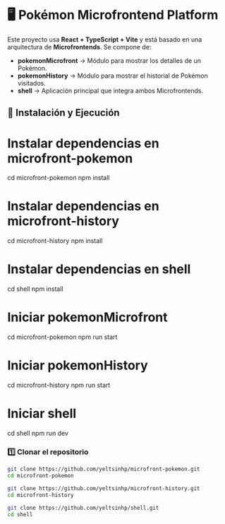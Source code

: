 # 🖥️ Pokémon Microfrontend Platform

Este proyecto usa **React + TypeScript + Vite** y está basado en una arquitectura de **Microfrontends**. Se compone de:

- **pokemonMicrofront** → Módulo para mostrar los detalles de un Pokémon.
- **pokemonHistory** → Módulo para mostrar el historial de Pokémon visitados.
- **shell** → Aplicación principal que integra ambos Microfrontends.

## 🚀 Instalación y Ejecución

# Instalar dependencias en microfront-pokemon
cd microfront-pokemon
npm install

# Instalar dependencias en microfront-history
cd microfront-history
npm install

# Instalar dependencias en shell
cd shell
npm install

# Iniciar pokemonMicrofront
cd microfront-pokemon
npm run start

# Iniciar pokemonHistory
cd microfront-history
npm run start

# Iniciar shell
cd shell
npm run dev

### 1️⃣ Clonar el repositorio
```sh
git clone https://github.com/yeltsinhp/microfront-pokemon.git
cd microfront-pokemon

git clone https://github.com/yeltsinhp/microfront-history.git
cd microfront-history

git clone https://github.com/yeltsinhp/shell.git
cd shell
